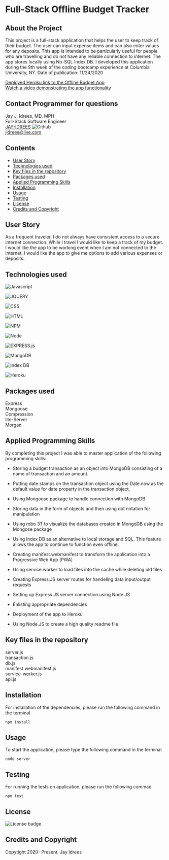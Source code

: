 # Full-Stack Offline Budget Tracker

## About the Project
This project is a full-stack application that helps the user to keep track of their budget. The user can input expense items and can also enter values for any deposits. This app is intended to be particularly useful for people who are travelling and do not have any reliable connection to internet. The app stores locally using No-SQL Index DB. I developed this application during the 9th week of the coding bootcamp experience at Columbia University, NY. Date of publication: 11/24/2020

[Deployed Heroku link to the Offline Budget App]() <br />
[Watch a video demonstrating the app functionality]()<br />

## Contact Programmer for questions

Jay J. Idrees, MD, MPH<br />
Full-Stack Software Engineer<br />
[JAY-IDREES](https://github.com/Jay-Idrees) ![Github](http://img.shields.io/badge/github-black?style=flat&logo=github)<br />
jidrees@live.com



## Contents

- [User Story](#user-story)
- [Technologies used](#technologies-used)
- [Key files in the repository](#key-files-in-the-repository)
- [Packages used](#packages-used)
- [Applied Programming Skills](#applied-programming-skills)
- [Installation](#installation)
- [Usage](#usage)
- [Testing](#testing)
- [License](#license)
- [Credits and Copyright](#credits-and-copyright)


## User Story

As a frequent traveler, I do not always have consistent access to a secure internet connection. While I travel I would like to keep a track of my budget. I would like the app to be working event when I am not connected to the internet. I would like the app to give me options to add various expenses or deposits.




## Technologies used



![Javascript](https://img.shields.io/badge/JavaScript-black?style=for-the-badge&logo=JavaScript)

![JQUERY](https://img.shields.io/badge/jquery-purple?style=for-the-badge&logo=jquery)

![CSS](https://img.shields.io/badge/css-darkgreen?style=for-the-badge&logo=css3)

![HTML](https://img.shields.io/badge/HTML-informational?style=for-the-badge&logo=html5)

![NPM](http://img.shields.io/badge/npm-yellow?style=for-the-badge&logo=NPM)

![Node](https://img.shields.io/badge/Node-green?style=for-the-badge&logo=Node.js)

![EXPRESS.js](http://img.shields.io/badge/express-JS-yellow?style=for-the-badge&logo=experts-exchange)

![MongoDB](http://img.shields.io/badge/mongo-dB-black?style=for-the-badge&logo=mongodb)

![Index DB](http://img.shields.io/badge/IndexDB-darkred?style=for-the-badge&logo=adobe-indesign)

![Heroku](http://img.shields.io/badge/Heroku-purple?style=for-the-badge&logo=heroku)



## Packages used

Express <br />
Mongoose <br />
Compression <br />
lite-Server <br />
Morgan <br />


## Applied Programming Skills

By completing this project I was able to master application of the following programming skills: 

- Storing a budget transaction as an object into MongoDB consisting of a name of transaction and an amount.

- Putting date stamps on the transaction object using the Date.now as the default value for date property in the transaction object.

- Using Mongoose package to handle connection with MongoDB

- Storing data in the form of objects and then using dot notation for manipulation

- Using robo 3T to visualize the databases created in MongoDB using the Mongose package

- Using Index DB as an alternative to local storage and SQL. This feature allows the app to continue to function even offline. 

- Creating manifest.webmanifest to transform the application into a Progressive Web App (PWA)

- Using service worker to load files into the cache while deleting old files 

- Creating Express.JS server routes for handeling data input/output requests

- Setting up Express.JS server connection using Node.JS

- Enlisting appropriate dependencies

- Deployment of the app to Heroku

- Using Node.JS to create a high quality readme file



## Key files in the repository

server.js <br />
transaction.js <br />
db.js <br />
manifest.webmanifest.js <br />
service-worker.js <br />
api.js


## Installation

For installation of the dependencies, please run the following command in the terminal

```
npm install
```

## Usage

To start the application, please type the following command in the terminal

```
node server
```


## Testing

For running the tests on application, please run the following commad

```
npm test
```


## License 

![License badge](https://img.shields.io/badge/license-MIT-blue.svg)


## Credits and Copyright 
Copytight 2020- Present. Jay Idrees


